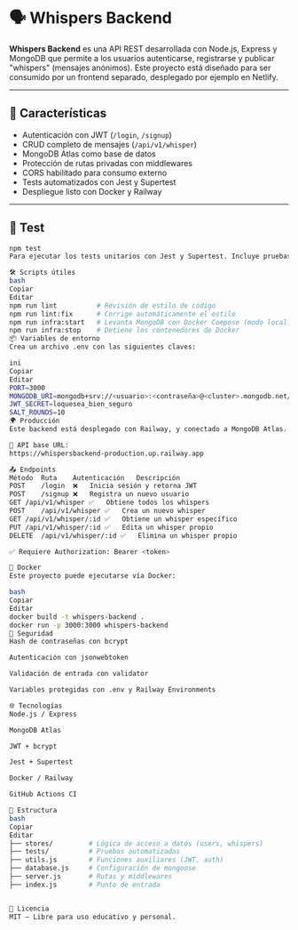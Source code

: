 # 🗣️ Whispers Backend

**Whispers Backend** es una API REST desarrollada con Node.js, Express y MongoDB que permite a los usuarios autenticarse, registrarse y publicar "whispers" (mensajes anónimos). Este proyecto está diseñado para ser consumido por un frontend separado, desplegado por ejemplo en Netlify.

---

## 🚀 Características

- Autenticación con JWT (`/login`, `/signup`)
- CRUD completo de mensajes (`/api/v1/whisper`)
- MongoDB Atlas como base de datos
- Protección de rutas privadas con middlewares
- CORS habilitado para consumo externo
- Tests automatizados con Jest y Supertest
- Despliegue listo con Docker y Railway

---

## 🧪 Test

```bash
npm test
Para ejecutar los tests unitarios con Jest y Supertest. Incluye pruebas de login, registro, y endpoints protegidos.

🛠️ Scripts útiles
bash
Copiar
Editar
npm run lint          # Revisión de estilo de código
npm run lint:fix      # Corrige automáticamente el estilo
npm run infra:start   # Levanta MongoDB con Docker Compose (modo local)
npm run infra:stop    # Detiene los contenedores de Docker
📦 Variables de entorno
Crea un archivo .env con las siguientes claves:

ini
Copiar
Editar
PORT=3000
MONGODB_URI=mongodb+srv://<usuario>:<contraseña>@<cluster>.mongodb.net/?retryWrites=true&w=majority
JWT_SECRET=loquesea_bien_seguro
SALT_ROUNDS=10
🌍 Producción
Este backend está desplegado con Railway, y conectado a MongoDB Atlas.

🔗 API base URL:
https://whispersbackend-production.up.railway.app

📤 Endpoints
Método	Ruta	Autenticación	Descripción
POST	/login	❌	Inicia sesión y retorna JWT
POST	/signup	❌	Registra un nuevo usuario
GET	/api/v1/whisper	✅	Obtiene todos los whispers
POST	/api/v1/whisper	✅	Crea un nuevo whisper
GET	/api/v1/whisper/:id	✅	Obtiene un whisper específico
PUT	/api/v1/whisper/:id	✅	Edita un whisper propio
DELETE	/api/v1/whisper/:id	✅	Elimina un whisper propio

✅ Requiere Authorization: Bearer <token>

🐳 Docker
Este proyecto puede ejecutarse vía Docker:

bash
Copiar
Editar
docker build -t whispers-backend .
docker run -p 3000:3000 whispers-backend
🔐 Seguridad
Hash de contraseñas con bcrypt

Autenticación con jsonwebtoken

Validación de entrada con validator

Variables protegidas con .env y Railway Environments

🌐 Tecnologías
Node.js / Express

MongoDB Atlas

JWT + bcrypt

Jest + Supertest

Docker / Railway

GitHub Actions CI

📁 Estructura
bash
Copiar
Editar
├── stores/         # Lógica de acceso a datos (users, whispers)
├── tests/          # Pruebas automatizadas
├── utils.js        # Funciones auxiliares (JWT, auth)
├── database.js     # Configuración de mongoose
├── server.js       # Rutas y middlewares
├── index.js        # Punto de entrada


📄 Licencia
MIT — Libre para uso educativo y personal.